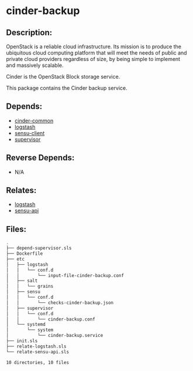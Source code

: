 # cinder-backup

## Description:

OpenStack is a reliable cloud infrastructure. Its mission is to produce the ubiquitous cloud computing platform that will meet the needs of public and private cloud providers regardless of size, by being simple to implement and massively scalable.

Cinder is the OpenStack Block storage service.

This package contains the Cinder backup service.

## Depends:

  -  [cinder-common](/salt/cinder-common)
  -  [logstash](/salt/logstash)
  -  [sensu-client](/salt/sensu-client)
  -  [supervisor](/salt/supervisor)

## Reverse Depends:

  -  N/A

## Relates:

  -  [logstash](/salt/logstash)
  -  [sensu-api](/salt/sensu-api)

## Files:

```bash
.
├── depend-supervisor.sls
├── Dockerfile
├── etc
│   ├── logstash
│   │   └── conf.d
│   │       └── input-file-cinder-backup.conf
│   ├── salt
│   │   └── grains
│   ├── sensu
│   │   └── conf.d
│   │       └── checks-cinder-backup.json
│   ├── supervisor
│   │   └── conf.d
│   │       └── cinder-backup.conf
│   └── systemd
│       └── system
│           └── cinder-backup.service
├── init.sls
├── relate-logstash.sls
└── relate-sensu-api.sls

10 directories, 10 files
```
